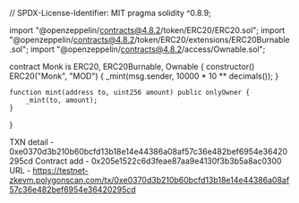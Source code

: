 // SPDX-License-Identifier: MIT
pragma solidity ^0.8.9;

import "@openzeppelin/contracts@4.8.2/token/ERC20/ERC20.sol";
import "@openzeppelin/contracts@4.8.2/token/ERC20/extensions/ERC20Burnable.sol";
import "@openzeppelin/contracts@4.8.2/access/Ownable.sol";

contract Monk is ERC20, ERC20Burnable, Ownable {
    constructor() ERC20("Monk", "MOD") {
        _mint(msg.sender, 10000 * 10 ** decimals());
    }

    function mint(address to, uint256 amount) public onlyOwner {
        _mint(to, amount);
    }
}


TXN detail - 0xe0370d3b210b60bcfd13b18e14e44386a08af57c36e482bef6954e36420295cd
Contract add - 0x205e1522c6d3feae87aa9e4130f3b3b5a8ac0300
URL - https://testnet-zkevm.polygonscan.com/tx/0xe0370d3b210b60bcfd13b18e14e44386a08af57c36e482bef6954e36420295cd
